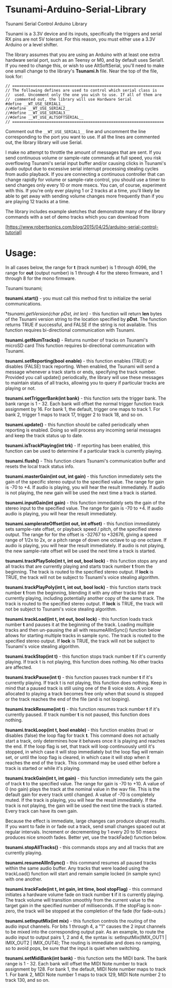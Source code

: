 Tsunami-Arduino-Serial-Library
==================================

Tsunami Serial Control Arduino Library

Tsunami is a 3.3V device and its inputs, specifically the triggers and serial RX
pins are not 5V tolerant. For this reason, you must either use a 3.3V Arduino or
a level shifter.

The library assumes that you are using an Arduino with at least one extra hardware
serial port, such as an Teensy or M0, and by default uses Serial1. If you need to
change this, or wish to use AltSoftSerial, you'll need to make one small change to
the library's **Tsunami.h** file. Near the top of the file, look for:

```
// ==================================================================
// The following defines are used to control which serial class is
//  used. Uncomment only the one you wish to use. If all of them are
//  commented out, the library will use Hardware Serial
#define __WT_USE_SERIAL1__
//#define __WT_USE_SERIAL2__
//#define __WT_USE_SERIAL3__
//#define __WT_USE_ALTSOFTSERIAL__
// ==================================================================
```

Comment out the `__WT_USE_SERIAL1__` line and uncomment the line corresponding
to the port you want to use. If all the lines are commented out, the library
library will use Serial.

I make no attempt to throttle the amount of messages that are sent. If you send
continuous volume or sample-rate commands at full speed, you risk overflowing
Tsunami's serial input buffer and/or causing clicks in Tsunami's audio output
due to excessive serial interrupt processing stealing cycles from audio playback.
If you are connecting a continuous controller that can change rapidly for volume
or sample-rate control, you should use a timer to send changes only every 10 or
more msecs. You can, of course, experiment with this. If you're only ever playing
1 or 2 tracks at a time, you'll likely be able to get away with sending volume
changes more frequently than if you are playing 12 tracks at a time.

The library includes example sketches that demonstrate many of the library
commands with a set of demo tracks which you can download from

[https://www.robertsonics.com/blog/2015/04/25/arduino-serial-control-tutorial]

Usage:
======

In all cases below, the range for **t** (track number) is 1 through 4096, the range
for **out** (output number) is 1 through 4 for the stereo firmware, and 1 through 8
for the mono firmware.

Tsunami tsunami;

**tsunami.start()** - you must call this method first to initialize the serial
  communications.

**tsunami.getVersion(char *pDst, int len)** - this function will return **len** bytes of
  the Tsunami version string to the location specified by **pDst**. The function
  returns TRUE if successful, and FALSE if the string is not available. This
  function requires bi-directional communication with Tsunami.

**tsunami.getNumTracks()** - Returns number of tracks on Tsunami's microSD card
  This function requires bi-directional communication with Tsunami.

**tsunami.setReporting(bool enable)** - this function enables (TRUE) or disables
  (FALSE) track reporting. When enabled, the Tsunami will send a message whenever
  a track starts or ends, specifying the track number. Provided you call update()
  periodically, the library will use these messages to maintain status of all tracks,
  allowing you to query if particular tracks are playing or not.
  
**tsunami.setTriggerBank(int bank)** - this function sets the trigger bank. The bank
  range is 1 - 32. Each bank will offset the normal trigger function track assignment
  by 16. For bank 1, the default, trigger one maps to track 1. For bank 2, trigger 1
  maps to track 17, trigger 2 to track 18, and so on.
  
**tsunami.update()** - this function should be called periodically when reporting is
  enabled. Doing so will process any incoming serial messages and keep the track status
  up to date.

**tsunami.isTrackPlaying(int trk)** - If reporting has been enabled, this function can be
  used to determine if a particular track is currently playing.

**tsunami.flush()** - This function clears Tsunami's communication buffer and resets
  the local track status info.

**tsunami.masterGain(int out, int gain)** - this function immediately sets the gain of the
  specific stereo output to the specified value. The range for gain is -70 to +4. If
  audio is playing, you will hear the result immediately. If audio is not playing,
  the new gain will be used the next time a track is started.

**tsunami.inputGain(int gain)** - this function immediately sets the gain of the
  stereo input to the specified value. The range for gain is -70 to +4. If audio
  audio is playing, you will hear the result immediately.

**tsunami.samplerateOffset(int out, int offset)** - this function immediately sets sample-rate offset,
  or playback speed / pitch, of the specified stereo output. The range for
  for the offset is -32767 to +32676, giving a speed range of 1/2x to 2x, or a
  pitch range of down one octave to up one octave. If audio is playing, you will
  hear the result immediately. If audio is not playing, the new sample-rate offset
  will be used the next time a track is started.

**tsunami.trackPlaySolo(int t, int out, bool lock)** - this function stops any and all tracks
  that are currently playing and starts track number **t** from the beginning. The track is
  routed to the specified stereo output. If **lock** is TRUE, the track will not be subject to
  Tsunami's voice stealing algorithm.

**tsunami.trackPlayPoly(int t, int out, bool lock)** - this function starts track number
  **t** from the beginning, blending it with any other tracks that are currently playing,
  including potentially another copy of the same track. The track is routed to the specified
  stereo output. If **lock** is TRUE, the track will not be subject to Tsunami's voice stealing
  algorithm.
  
**tsunami.trackLoad(int t, int out, bool lock)** - this function loads track number **t**
  and pauses it at the beginning of the track. Loading muiltiple tracks and then un-pausing
  the all with resumeAllInSync() function below allows for starting multiple tracks in
  sample sync. The track is routed to the specified stereo output. If **lock** is TRUE, the
  track will not be subject to Tsunami's voice stealing algorithm.
  
**tsunami.trackStop(int t)** - this function stops track number **t** if it's currently
  playing. If track t is not playing, this function does nothing. No other
  tracks are affected.
  
**tsunami.trackPause(int t)** - this function pauses track number **t** if it's currently
  playing. If track t is not playing, this function does nothing. Keep in mind
  that a paused track is still using one of the 8 voice slots. A voice allocated
  to playing a track becomes free only when that sound is stopped or the track
  reaches the end of the file (and is not looping).
  
**tsunami.trackResume(int t)** - this function resumes track number **t** if it's currently
  paused. If track number **t** is not paused, this function does nothing.
  
**tsunami.trackLoop(int t, bool enable)** - this function enables (true) or disables
  (false) the loop flag for track **t**. This command does not actually start a track,
  only determines how it behaves once it is playing and reaches the end. If the
  loop flag is set, that track will loop continuously until it's stopped, in which
  case it will stop immediately but the loop flag will remain set, or until the loop
  flag is cleared, in which case it will stop when it reaches the end of the track.
  This command may be used either before a track is started or while it's playing.
  
**tsunami.trackGain(int t, int gain)** - this function immediately sets the gain of
  track **t** to the specified value. The range for gain is -70 to +10. A value of
  0 (no gain) plays the track at the nominal value in the wav file. This is the
  default gain for every track until changed. A value of -70 is completely
  muted. If the track is playing, you will hear the result immediately. If the
  track is not playing, the gain will be used the next time the track is started.
  Every track can have its own gain.
  
  Because the effect is immediate, large changes can produce ubrupt results. If
  you want to fade in or fade out a track, send small changes spaced out at regular
  intervals. Increment or decrementing by 1 every 20 to 50 msecs produces nice
  smooth fades. Better yet, use the trackFade() function below.
  
**tsunami.stopAllTracks()** - this commands stops any and all tracks that are currently
  playing.
  
**tsunami.resumeAllInSync()** - this command resumes all paused tracks within the same
  audio buffer. Any tracks that were loaded using the trackLoad() function will start
  and remain sample locked (in sample sync) with one another.

**tsunami.trackFade(int t, int gain, int time, bool stopFlag)** - this command initiates
  a hardware volume fade on track number **t** if it is currently playing. The track
  volume will transition smoothly from the current value to the target gain in the
  specified number of milliseconds. If the stopFlag is non-zero, the track will be
  stopped at the completion of the fade (for fade-outs.)

**tsunami.setInputMix(int mix)** - this function controls the routing of the audio input
  channels. For bits 1 through 4, a "1" causes the 2 input channels to be mixed into
  the corresponding output pair. As an example, to route the audio input to output pairs
  1, 2 and 4, the syntax is: setInputMix(IMIX_OUT1 | IMIX_OUT2 | IMIX_OUT4); The routing
  is immediate and does no ramping, so to avoid pops, be sure that the input is quiet
  when switching.

**tsunami.setMidiBank(int bank)** - this function sets the MIDI bank. The bank range
  is 1 - 32. Each bank will offset the MIDI Note number to track assignment by 128.
  For bank 1, the default, MIDI Note number maps to track 1. For bank 2, MIDI Note
  number 1 maps to track 129, MIDI Note number 2 to track 130, and so on.
 

  




  
